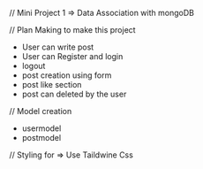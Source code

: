 // Mini Project 1 => Data Association with mongoDB

// Plan Making to make this project

- User can write post
- User can Register and login
- logout
- post creation using form
- post like section
- post can deleted by the user

// Model creation

- usermodel
- postmodel

// Styling for => Use Taildwine Css
